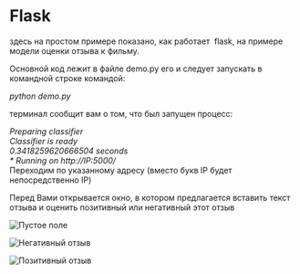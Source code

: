 # Flask
здесь на простом примере показано, как работает  flask, на примере модели оценки отзыва к фильму.

Основной код лежит в файле demo.py его и следует запускать в командной строке командой:

*python demo.py*

терминал сообщит вам о том, что был запущен процесс:

*Preparing classifier  
Classifier is ready  
0.3418259620666504 seconds  
 \* Running on http://IP:5000/*  
 Переходим по указанному адресу (вместо букв IP будет непосредственно IP)
 
 Перед Вами открывается окно, в котором предлагается вставить текст отзыва и оценить позитивный или негативный этот отзыв
 
 ![Пустое поле](https://img-fotki.yandex.ru/get/479032/26569126.0/0_18dd15_eebc2419_orig.png)
 
 ![Негативный отзыв](https://img-fotki.yandex.ru/get/1022004/26569126.0/0_18dd16_74587e45_orig.png)
 
 ![Позитивный отзыв](https://img-fotki.yandex.ru/get/1025205/26569126.0/0_18dd18_85590b05_orig.png)
